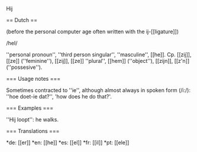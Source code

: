 Hij

== Dutch ==

(before the personal computer age often written with the ij-[[ligature]])

/heI/

''personal pronoun'', ''third person singular'', ''masculine'', [[he]]. Cp. [[zij]], [[ze]] (''feminine''), [[zij]], [[ze]] ''plural'', [[hem]] (''object''), [[zijn]], [[z'n]] (''possesive'').

=== Usage notes ===

Sometimes contracted to ''ie'', although almost always in spoken form (/i:/): ''hoe doet-ie dat?'', 'how does he do that?'.

=== Examples ===

''Hij loopt'': he walks.

=== Translations ===

*de: [[er]]
*en: [[he]]
*es: [[el]]
*fr: [[il]]
*pt: [[ele]]